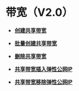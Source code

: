 # 带宽（V2.0）<a name="ZH-CN_TOPIC_0107682512"></a>

-   **[创建共享带宽](创建共享带宽.md)**  

-   **[批量创建共享带宽](批量创建共享带宽.md)**  

-   **[删除共享带宽](删除共享带宽.md)**  

-   **[共享带宽插入弹性公网IP](共享带宽插入弹性公网IP.md)**  

-   **[共享带宽移除弹性公网IP](共享带宽移除弹性公网IP.md)**  


